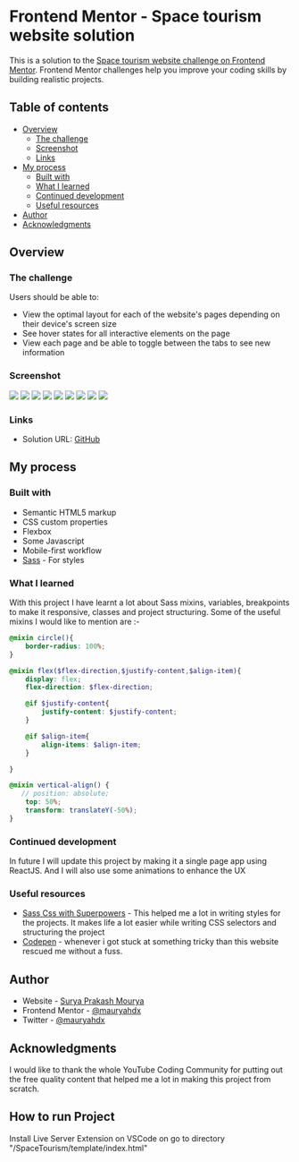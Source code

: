 # Frontend Mentor - Space tourism website solution

This is a solution to the [Space tourism website challenge on Frontend Mentor](https://www.frontendmentor.io/challenges/space-tourism-multipage-website-gRWj1URZ3). Frontend Mentor challenges help you improve your coding skills by building realistic projects. 

## Table of contents

- [Overview](#overview)
  - [The challenge](#the-challenge)
  - [Screenshot](#screenshot)
  - [Links](#links)
- [My process](#my-process)
  - [Built with](#built-with)
  - [What I learned](#what-i-learned)
  - [Continued development](#continued-development)
  - [Useful resources](#useful-resources)
- [Author](#author)
- [Acknowledgments](#acknowledgments)


## Overview

### The challenge

Users should be able to:

- View the optimal layout for each of the website's pages depending on their device's screen size
- See hover states for all interactive elements on the page
- View each page and be able to toggle between the tabs to see new information

### Screenshot

![](./screenshot.jpg)
![](./0.png)
![](./1.png)
![](./2.png)
![](./3.png)
![](./4.png)
![](./5.png)
![](./6.png)
![](./7.png)


### Links

- Solution URL: [GitHub](https://github.com/mauryahdx/SpaceTourism)


## My process

### Built with

- Semantic HTML5 markup
- CSS custom properties
- Flexbox
- Some Javascript
- Mobile-first workflow
- [Sass](https://sass-lang.com/) - For styles



### What I learned

With this project I have learnt a lot about Sass mixins, variables, breakpoints to make it responsive, classes and project structuring. Some of the useful mixins I would like to mention are :-


```scss
@mixin circle(){
    border-radius: 100%;
}
```
```scss
@mixin flex($flex-direction,$justify-content,$align-item){
    display: flex;
    flex-direction: $flex-direction;

    @if $justify-content{
        justify-content: $justify-content;
    }

    @if $align-item{
        align-items: $align-item;
    }

}
```

```scss
@mixin vertical-align() {
   // position: absolute;
    top: 50%;
    transform: translateY(-50%);    
}
```



### Continued development

In future I will update this project by making it a single page app using ReactJS. And I will also use some animations to enhance the UX



### Useful resources

- [Sass Css with Superpowers](https://sass-lang.com/documentation) - This helped me a lot in writing styles for the projects. It makes life a lot easier while writing CSS selectors and structuring the project
- [Codepen](https://codepen.io/) - whenever i got stuck at something tricky than this website rescued me without a fuss.



## Author

- Website - [Surya Prakash Mourya](https://github.com/mauryahdx/)
- Frontend Mentor - [@mauryahdx](https://www.frontendmentor.io/profile/mauryahdx)
- Twitter - [@mauryahdx](https://www.twitter.com/mauryahdx)



## Acknowledgments

I would like to thank the whole  YouTube Coding Community for putting out the free quality content that helped me 
a lot in making this project from scratch.

## How to run Project
Install Live Server Extension on VSCode on go to directory "/SpaceTourism/template/index.html"